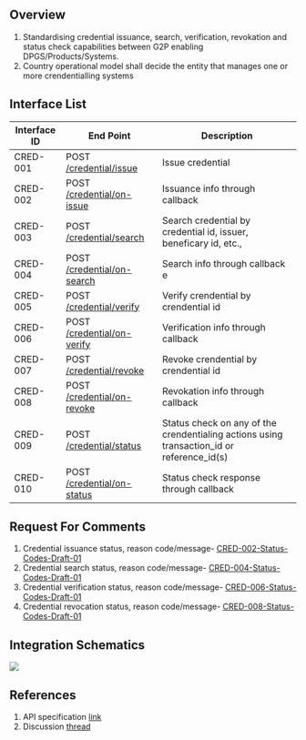 ## Overview
1. Standardising credential issuance, search, verification, revokation and status check capabilities between G2P enabling DPGS/Products/Systems.
2. Country operational model shall decide the entity that manages one or more crendentialling systems

## Interface List

| Interface ID | End Point | Description | 
| ------------ | --------- | ----------- |
| CRED-001 | POST [/credential/issue](https://g2p-connect.github.io/specs/dist/g2p-mapper.html#operation/post_g2p_mapper_link) | Issue credential | 
| CRED-002 | POST [/credential/on-issue](https://g2p-connect.github.io/specs/dist/g2p-mapper.html#operation/post_g2p_mapper_on-link) | Issuance info through callback | 
| CRED-003 | POST [/credential/search](https://g2p-connect.github.io/specs/dist/g2p-mapper.html#operation/put_g2p_mapper_update) | Search credential by credential id, issuer, beneficary id, etc., |
| CRED-004 | POST [/credential/on-search](https://g2p-connect.github.io/specs/dist/g2p-mapper.html#operation/put_g2p_mapper_on-update) | Search info through callback e |
| CRED-005 | POST [/credential/verify](https://g2p-connect.github.io/specs/dist/g2p-mapper.html#operation/post_g2p_mapper_unlink) | Verify crendential by crendential id | 
| CRED-006 | POST [/credential/on-verify](https://g2p-connect.github.io/specs/dist/g2p-mapper.html#operation/post_g2p_mapper_on-unlink) | Verification info through callback | 
| CRED-007 | POST [/credential/revoke](https://g2p-connect.github.io/specs/dist/g2p-mapper.html#operation/post_g2p_mapper_unlink) | Revoke crendential by crendential id | 
| CRED-008 | POST [/credential/on-revoke](https://g2p-connect.github.io/specs/dist/g2p-mapper.html#operation/post_g2p_mapper_on-unlink) | Revokation info through callback | 
| CRED-009 | POST [/credential/status](https://g2p-connect.github.io/specs/dist/g2p-mapper.html#operation/post_g2p_mapper_status) | Status check on any of the crendentialing actions using transaction_id or reference_id(s) | 
| CRED-010 | POST [/credential/on-status](https://g2p-connect.github.io/specs/dist/g2p-mapper.html#operation/post_g2p_mapper_on-status)| Status check response through callback | 

## Request For Comments
1. Credential issuance status, reason code/message- [CRED-002-Status-Codes-Draft-01](https://github.com/G2P-Connect/specs/blob/draft/docs/rfc/specs-draft/CRED-002-Status-Codes-Draft-01.md)
2. Credential search status, reason code/message- [CRED-004-Status-Codes-Draft-01](https://github.com/G2P-Connect/specs/blob/draft/docs/rfc/specs-draft/CRED-004-Status-Codes-Draft-01.md)
3. Credential verification status, reason code/message- [CRED-006-Status-Codes-Draft-01](https://github.com/G2P-Connect/specs/blob/draft/docs/rfc/specs-draft/CRED-006-Status-Codes-Draft-01.md)
4. Credential revocation status, reason code/message- [CRED-008-Status-Codes-Draft-01](https://github.com/G2P-Connect/specs/blob/draft/docs/rfc/specs-draft/CRED-008-Status-Codes-Draft-01.md)

## Integration Schematics
![](./images/draw.io/interface-credential.drawio.png)


## References
1. API specification [link](https://g2p-connect.github.io/specs/dist/g2p-credential.html)
2. Discussion [thread](https://github.com/G2P-Connect/.github/discussions)